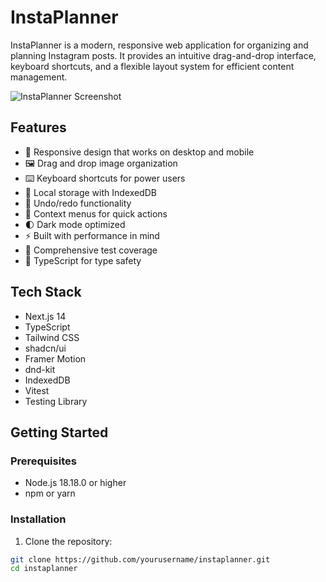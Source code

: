 # InstaPlanner

InstaPlanner is a modern, responsive web application for organizing and planning Instagram posts. It provides an intuitive drag-and-drop interface, keyboard shortcuts, and a flexible layout system for efficient content management.

![InstaPlanner Screenshot](public/screenshot.png)

## Features

- 📱 Responsive design that works on desktop and mobile
- 🖼️ Drag and drop image organization
- ⌨️ Keyboard shortcuts for power users
- 📂 Local storage with IndexedDB
- 🔄 Undo/redo functionality
- 🎯 Context menus for quick actions
- 🌓 Dark mode optimized
- ⚡ Built with performance in mind
- 🧪 Comprehensive test coverage
- 📝 TypeScript for type safety

## Tech Stack

- Next.js 14
- TypeScript
- Tailwind CSS
- shadcn/ui
- Framer Motion
- dnd-kit
- IndexedDB
- Vitest
- Testing Library

## Getting Started

### Prerequisites

- Node.js 18.18.0 or higher
- npm or yarn

### Installation

1. Clone the repository:

````bash
git clone https://github.com/yourusername/instaplanner.git
cd instaplanner
````
